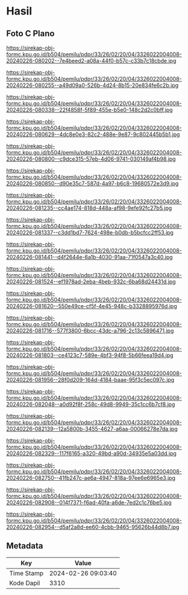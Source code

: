 # Hasil

## Foto C Plano

https://sirekap-obj-formc.kpu.go.id/b504/pemilu/pdpr/33/26/02/20/04/3326022004008-20240226-080202--7e4beed2-a08a-44f0-b57c-c33b7c18cbde.jpg

https://sirekap-obj-formc.kpu.go.id/b504/pemilu/pdpr/33/26/02/20/04/3326022004008-20240226-080255--a49d09a0-526b-4d24-8b15-20e834fe6c2b.jpg

https://sirekap-obj-formc.kpu.go.id/b504/pemilu/pdpr/33/26/02/20/04/3326022004008-20240226-080338--22f4858f-5f89-455e-b5e0-148c2d2c0bff.jpg

https://sirekap-obj-formc.kpu.go.id/b504/pemilu/pdpr/33/26/02/20/04/3326022004008-20240226-080629--4dc8e0e3-82c2-488e-9e87-9c802445b5b1.jpg

https://sirekap-obj-formc.kpu.go.id/b504/pemilu/pdpr/33/26/02/20/04/3326022004008-20240226-080800--c9dce315-57eb-4d06-9741-030149af4b98.jpg

https://sirekap-obj-formc.kpu.go.id/b504/pemilu/pdpr/33/26/02/20/04/3326022004008-20240226-080850--d90e35c7-587d-4a97-b6c8-19680572e3d9.jpg

https://sirekap-obj-formc.kpu.go.id/b504/pemilu/pdpr/33/26/02/20/04/3326022004008-20240226-081235--cc4ae174-818d-448a-af98-9efe92fc27b5.jpg

https://sirekap-obj-formc.kpu.go.id/b504/pemilu/pdpr/33/26/02/20/04/3326022004008-20240226-081337--c3dd1bd7-7624-498e-b0db-b5bcfcc2ff53.jpg

https://sirekap-obj-formc.kpu.go.id/b504/pemilu/pdpr/33/26/02/20/04/3326022004008-20240226-081441--d4f2644e-6a1b-4030-91aa-71f0547a3c40.jpg

https://sirekap-obj-formc.kpu.go.id/b504/pemilu/pdpr/33/26/02/20/04/3326022004008-20240226-081524--ef1978ad-2eba-4beb-932c-6ba68d24431d.jpg

https://sirekap-obj-formc.kpu.go.id/b504/pemilu/pdpr/33/26/02/20/04/3326022004008-20240226-081620--550e49ce-cf5f-4e45-948c-b3328895976d.jpg

https://sirekap-obj-formc.kpu.go.id/b504/pemilu/pdpr/33/26/02/20/04/3326022004008-20240226-081716--577f3800-6bcc-43dc-a796-2c13c5896471.jpg

https://sirekap-obj-formc.kpu.go.id/b504/pemilu/pdpr/33/26/02/20/04/3326022004008-20240226-081803--ce4123c7-589e-4bf3-94f8-5b66feea19d4.jpg

https://sirekap-obj-formc.kpu.go.id/b504/pemilu/pdpr/33/26/02/20/04/3326022004008-20240226-081956--28f0d209-164d-4184-baae-95f3c5ec097c.jpg

https://sirekap-obj-formc.kpu.go.id/b504/pemilu/pdpr/33/26/02/20/04/3326022004008-20240226-082048--a0d92f8f-258c-49d8-9949-35c1cc6b7cf8.jpg

https://sirekap-obj-formc.kpu.go.id/b504/pemilu/pdpr/33/26/02/20/04/3326022004008-20240226-082139--12a5800b-3455-4627-a6aa-00066278e7da.jpg

https://sirekap-obj-formc.kpu.go.id/b504/pemilu/pdpr/33/26/02/20/04/3326022004008-20240226-082329--117f6165-a320-49bd-a90d-34935e5a03dd.jpg

https://sirekap-obj-formc.kpu.go.id/b504/pemilu/pdpr/33/26/02/20/04/3326022004008-20240226-082750--41fb247c-ae6a-4947-818a-97ee6e6965e3.jpg

https://sirekap-obj-formc.kpu.go.id/b504/pemilu/pdpr/33/26/02/20/04/3326022004008-20240226-082908--014f7371-f6ad-40fa-a6de-7ed2c1c76be5.jpg

https://sirekap-obj-formc.kpu.go.id/b504/pemilu/pdpr/33/26/02/20/04/3326022004008-20240226-082954--d5af2a8d-ee60-4cbb-9465-95626b44d8b7.jpg


## Metadata

| Key        | Value               |
| ---------- | ------------------- |
| Time Stamp | 2024-02-26 09:03:40 |
| Kode Dapil | 3310                |



